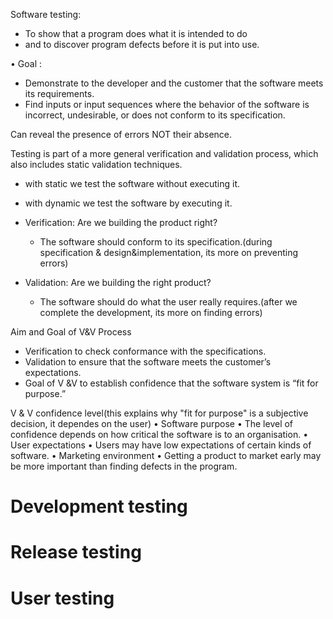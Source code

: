 Software testing:
- To show that a program does what it is intended to do
- and to discover program defects before it is put into use.

• Goal :
- Demonstrate to the developer and the
customer that the software meets its
requirements.
- Find inputs or input sequences where the
behavior of the software is incorrect,
undesirable, or does not conform to its
specification.

Can reveal the presence of errors NOT their absence.

Testing is part of a more general verification and
validation process, which also includes static validation
techniques.
- with static we test the software without executing it.
- with dynamic we test the software by executing it.

- Verification: Are we building the product right?
    - The software should conform to its specification.(during specification & design&implementation, its more on preventing errors)
- Validation: Are we building the right product?
    - The software should do what the user really requires.(after we complete the development, its more on finding errors)

Aim and Goal of V&V Process
- Verification to check conformance with the specifications.
- Validation to ensure that the software meets the customer’s expectations.
- Goal of V &V to establish confidence that the software system is “fit for purpose.”

V & V confidence level(this explains why "fit for purpose" is a subjective decision, it dependes on the user)
• Software purpose
• The level of confidence depends on how
critical the software is to an organisation.
• User expectations
• Users may have low expectations of certain
kinds of software.
• Marketing environment
• Getting a product to market early may be
more important than finding defects in the
program.
# Development testing


# Release testing

# User testing 